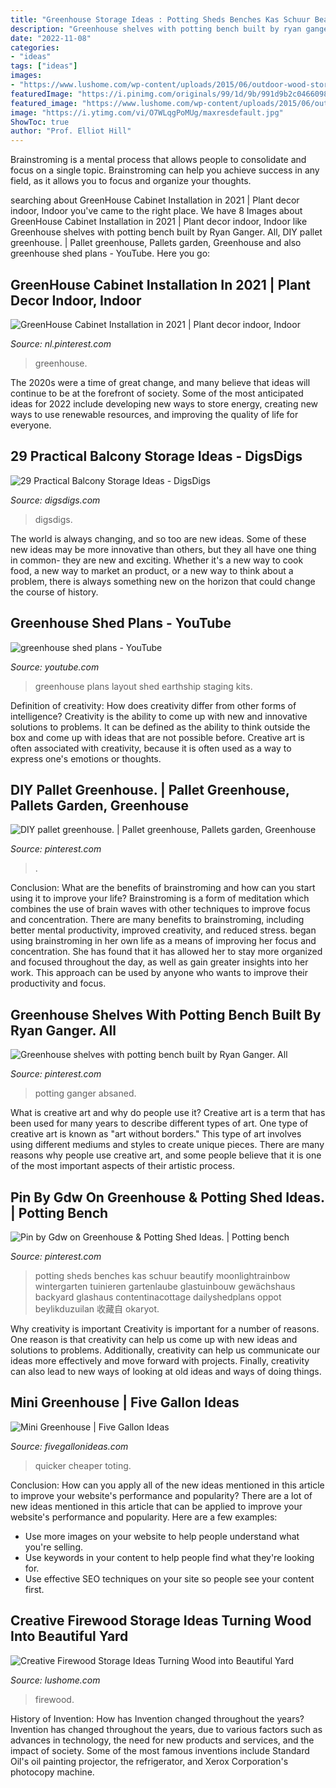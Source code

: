```yaml
---
title: "Greenhouse Storage Ideas : Potting Sheds Benches Kas Schuur Beautify Moonlightrainbow Wintergarten Tuinieren Gartenlaube Glastuinbouw Gewächshaus Backyard Glashaus Contentinacottage Dailyshedplans Oppot Beylikduzuilan 收藏自 Okaryot"
description: "Greenhouse shelves with potting bench built by ryan ganger. all"
date: "2022-11-08"
categories:
- "ideas"
tags: ["ideas"]
images:
- "https://www.lushome.com/wp-content/uploads/2015/06/outdoor-wood-storage-ideas-yard-decorations-14.jpg"
featuredImage: "https://i.pinimg.com/originals/99/1d/9b/991d9b2c0466098e40923412d8da35ab.jpg"
featured_image: "https://www.lushome.com/wp-content/uploads/2015/06/outdoor-wood-storage-ideas-yard-decorations-14.jpg"
image: "https://i.ytimg.com/vi/O7WLqgPoMUg/maxresdefault.jpg"
ShowToc: true
author: "Prof. Elliot Hill"
---
```



Brainstroming is a mental process that allows people to consolidate and focus on a single topic. Brainstroming can help you achieve success in any field, as it allows you to focus and organize your thoughts.

	

		
searching about GreenHouse Cabinet Installation in 2021 | Plant decor indoor, Indoor you've came to the right place. We have 8 Images about GreenHouse Cabinet Installation in 2021 | Plant decor indoor, Indoor like Greenhouse shelves with potting bench built by Ryan Ganger. All, DIY pallet greenhouse. | Pallet greenhouse, Pallets garden, Greenhouse and also greenhouse shed plans - YouTube. Here you go:
		
    
## GreenHouse Cabinet Installation In 2021 | Plant Decor Indoor, Indoor

<img loading=lazy src="https://i.pinimg.com/736x/7d/ba/85/7dba85fc601166200fbd01d723c301e4.jpg" onerror="this.onerror=null;this.src='https://tse2.mm.bing.net/th?id=OIP.wz-K3Xu6dBrR_7jyz4GIgwHaJ4&amp;pid=15.1';" alt="GreenHouse Cabinet Installation in 2021 | Plant decor indoor, Indoor">

_Source: nl.pinterest.com_

>greenhouse. 

	

The 2020s were a time of great change, and many believe that ideas will continue to be at the forefront of society. Some of the most anticipated ideas for 2022 include developing new ways to store energy, creating new ways to use renewable resources, and improving the quality of life for everyone.

    
## 29 Practical Balcony Storage Ideas - DigsDigs

<img loading=lazy src="https://www.digsdigs.com/photos/practical-balcony-storage-ideas-2-554x830.jpg" onerror="this.onerror=null;this.src='https://tse1.mm.bing.net/th?id=OIP.54QSZoy1bkYlDNMmKc6vZAHaLG&amp;pid=15.1';" alt="29 Practical Balcony Storage Ideas - DigsDigs">

_Source: digsdigs.com_

>digsdigs. 

	

The world is always changing, and so too are new ideas. Some of these new ideas may be more innovative than others, but they all have one thing in common- they are new and exciting. Whether it's a new way to cook food, a new way to market an product, or a new way to think about a problem, there is always something new on the horizon that could change the course of history.

    
## Greenhouse Shed Plans - YouTube

<img loading=lazy src="https://i.ytimg.com/vi/O7WLqgPoMUg/maxresdefault.jpg" onerror="this.onerror=null;this.src='https://tse3.mm.bing.net/th?id=OIP.10899BratzPh_ELWIJp0WQHaEK&amp;pid=15.1';" alt="greenhouse shed plans - YouTube">

_Source: youtube.com_

>greenhouse plans layout shed earthship staging kits. 

	

Definition of creativity: How does creativity differ from other forms of intelligence?
Creativity is the ability to come up with new and innovative solutions to problems. It can be defined as the ability to think outside the box and come up with ideas that are not possible before. Creative art is often associated with creativity, because it is often used as a way to express one's emotions or thoughts.

    
## DIY Pallet Greenhouse. | Pallet Greenhouse, Pallets Garden, Greenhouse

<img loading=lazy src="https://i.pinimg.com/originals/99/1d/9b/991d9b2c0466098e40923412d8da35ab.jpg" onerror="this.onerror=null;this.src='https://tse4.mm.bing.net/th?id=OIP.fEEQryBZl7Rr5BR3bn2ufAHaNK&amp;pid=15.1';" alt="DIY pallet greenhouse. | Pallet greenhouse, Pallets garden, Greenhouse">

_Source: pinterest.com_

>. 

	

Conclusion: What are the benefits of brainstroming and how can you start using it to improve your life?
Brainstroming is a form of meditation which combines the use of brain waves with other techniques to improve focus and concentration. There are many benefits to brainstroming, including better mental productivity, improved creativity, and reduced stress. began using brainstroming in her own life as a means of improving her focus and concentration. She has found that it has allowed her to stay more organized and focused throughout the day, as well as gain greater insights into her work. This approach can be used by anyone who wants to improve their productivity and focus.

    
## Greenhouse Shelves With Potting Bench Built By Ryan Ganger. All

<img loading=lazy src="https://i.pinimg.com/736x/cb/f9/d3/cbf9d3a0c74d950ecc5aa3e4e0f6dc47.jpg" onerror="this.onerror=null;this.src='https://tse3.mm.bing.net/th?id=OIP._y1kAcJulZ09jDhHk9ZuqwHaNK&amp;pid=15.1';" alt="Greenhouse shelves with potting bench built by Ryan Ganger. All">

_Source: pinterest.com_

>potting ganger absaned. 

	

What is creative art and why do people use it?
Creative art is a term that has been used for many years to describe different types of art. One type of creative art is known as "art without borders." This type of art involves using different mediums and styles to create unique pieces. There are many reasons why people use creative art, and some people believe that it is one of the most important aspects of their artistic process.

    
## Pin By Gdw On Greenhouse &amp; Potting Shed Ideas. | Potting Bench

<img loading=lazy src="https://i.pinimg.com/736x/7e/0f/a9/7e0fa9ec721855205f453891e36fb754.jpg" onerror="this.onerror=null;this.src='https://tse1.mm.bing.net/th?id=OIP.hNW15DIdHtvpjr9cbpc9wgHaJP&amp;pid=15.1';" alt="Pin by Gdw on Greenhouse &amp; Potting Shed Ideas. | Potting bench">

_Source: pinterest.com_

>potting sheds benches kas schuur beautify moonlightrainbow wintergarten tuinieren gartenlaube glastuinbouw gewächshaus backyard glashaus contentinacottage dailyshedplans oppot beylikduzuilan 收藏自 okaryot. 

	

Why creativity is important
Creativity is important for a number of reasons. One reason is that creativity can help us come up with new ideas and solutions to problems. Additionally, creativity can help us communicate our ideas more effectively and move forward with projects. Finally, creativity can also lead to new ways of looking at old ideas and ways of doing things.

    
## Mini Greenhouse | Five Gallon Ideas

<img loading=lazy src="https://fivegallonideas.com/wp-content/uploads/2013/05/mini-bucket-greenhouse-growth-stages-931x1024.jpg" onerror="this.onerror=null;this.src='https://tse4.mm.bing.net/th?id=OIP.9K3VwDG8YhRJMrfm2nItjgHaIJ&amp;pid=15.1';" alt="Mini Greenhouse | Five Gallon Ideas">

_Source: fivegallonideas.com_

>quicker cheaper toting. 

	

Conclusion: How can you apply all of the new ideas mentioned in this article to improve your website's performance and popularity?
There are a lot of new ideas mentioned in this article that can be applied to improve your website's performance and popularity. Here are a few examples: 
- Use more images on your website to help people understand what you're selling. 
- Use keywords in your content to help people find what they're looking for. 
- Use effective SEO techniques on your site so people see your content first.

    
## Creative Firewood Storage Ideas Turning Wood Into Beautiful Yard

<img loading=lazy src="https://www.lushome.com/wp-content/uploads/2015/06/outdoor-wood-storage-ideas-yard-decorations-14.jpg" onerror="this.onerror=null;this.src='https://tse2.mm.bing.net/th?id=OIP.6_pi6CDnqUITTtXD1RhbGQHaFT&amp;pid=15.1';" alt="Creative Firewood Storage Ideas Turning Wood into Beautiful Yard">

_Source: lushome.com_

>firewood. 

	

History of Invention: How has Invention changed throughout the years?
Invention has changed throughout the years, due to various factors such as advances in technology, the need for new products and services, and the impact of society. Some of the most famous inventions include Standard Oil's oil painting projector, the refrigerator, and Xerox Corporation's photocopy machine.

